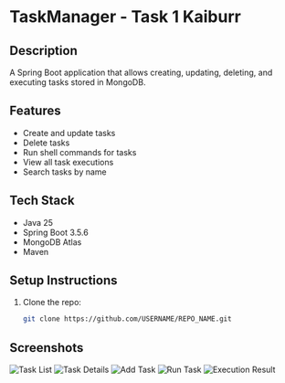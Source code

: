 # TaskManager - Task 1 Kaiburr

## Description
A Spring Boot application that allows creating, updating, deleting, and executing tasks stored in MongoDB. 

## Features
- Create and update tasks
- Delete tasks
- Run shell commands for tasks
- View all task executions
- Search tasks by name

## Tech Stack
- Java 25
- Spring Boot 3.5.6
- MongoDB Atlas
- Maven

## Setup Instructions
1. Clone the repo:
   ```bash
   git clone https://github.com/USERNAME/REPO_NAME.git


## Screenshots

![Task List](screenshots/Screenshot_2025-10-15_124520.png)
![Task Details](screenshots/Screenshot_2025-10-15_125143.png)
![Add Task](screenshots/Screenshot_2025-10-15_125219.png)
![Run Task](screenshots/Screenshot_2025-10-15_125245.png)
![Execution Result](screenshots/Screenshot_2025-10-15_125647.png)

